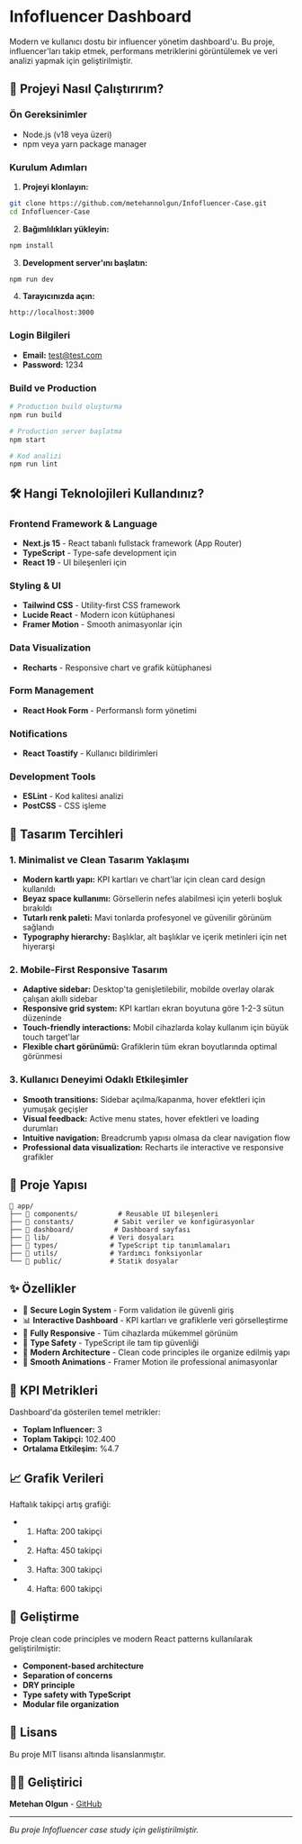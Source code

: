 # Infofluencer Dashboard

Modern ve kullanıcı dostu bir influencer yönetim dashboard'u. Bu proje, influencer'ları takip etmek, performans metriklerini görüntülemek ve veri analizi yapmak için geliştirilmiştir.

## 🚀 Projeyi Nasıl Çalıştırırım?

### Ön Gereksinimler
- Node.js (v18 veya üzeri)
- npm veya yarn package manager

### Kurulum Adımları

1. **Projeyi klonlayın:**
```bash
git clone https://github.com/metehannolgun/Infofluencer-Case.git
cd Infofluencer-Case
```

2. **Bağımlılıkları yükleyin:**
```bash
npm install
```

3. **Development server'ını başlatın:**
```bash
npm run dev
```

4. **Tarayıcınızda açın:**
```
http://localhost:3000
```

### Login Bilgileri
- **Email:** test@test.com
- **Password:** 1234

### Build ve Production

```bash
# Production build oluşturma
npm run build

# Production server başlatma
npm start

# Kod analizi
npm run lint
```

## 🛠️ Hangi Teknolojileri Kullandınız?

### Frontend Framework & Language
- **Next.js 15** - React tabanlı fullstack framework (App Router)
- **TypeScript** - Type-safe development için
- **React 19** - UI bileşenleri için

### Styling & UI
- **Tailwind CSS** - Utility-first CSS framework
- **Lucide React** - Modern icon kütüphanesi
- **Framer Motion** - Smooth animasyonlar için

### Data Visualization
- **Recharts** - Responsive chart ve grafik kütüphanesi

### Form Management
- **React Hook Form** - Performanslı form yönetimi

### Notifications
- **React Toastify** - Kullanıcı bildirimleri

### Development Tools
- **ESLint** - Kod kalitesi analizi
- **PostCSS** - CSS işleme

## 🎨 Tasarım Tercihleri

### 1. **Minimalist ve Clean Tasarım Yaklaşımı**
- **Modern kartlı yapı:** KPI kartları ve chart'lar için clean card design kullanıldı
- **Beyaz space kullanımı:** Görsellerin nefes alabilmesi için yeterli boşluk bırakıldı
- **Tutarlı renk paleti:** Mavi tonlarda profesyonel ve güvenilir görünüm sağlandı
- **Typography hierarchy:** Başlıklar, alt başlıklar ve içerik metinleri için net hiyerarşi

### 2. **Mobile-First Responsive Tasarım**
- **Adaptive sidebar:** Desktop'ta genişletilebilir, mobilde overlay olarak çalışan akıllı sidebar
- **Responsive grid system:** KPI kartları ekran boyutuna göre 1-2-3 sütun düzeninde
- **Touch-friendly interactions:** Mobil cihazlarda kolay kullanım için büyük touch target'lar
- **Flexible chart görünümü:** Grafiklerin tüm ekran boyutlarında optimal görünmesi

### 3. **Kullanıcı Deneyimi Odaklı Etkileşimler**
- **Smooth transitions:** Sidebar açılma/kapanma, hover efektleri için yumuşak geçişler
- **Visual feedback:** Active menu states, hover efektleri ve loading durumları
- **Intuitive navigation:** Breadcrumb yapısı olmasa da clear navigation flow
- **Professional data visualization:** Recharts ile interactive ve responsive grafikler

## 📁 Proje Yapısı

```
📁 app/
├── 📁 components/          # Reusable UI bileşenleri
├── 📁 constants/          # Sabit veriler ve konfigürasyonlar
├── 📁 dashboard/          # Dashboard sayfası
├── 📁 lib/               # Veri dosyaları
├── 📁 types/             # TypeScript tip tanımlamaları
├── 📁 utils/             # Yardımcı fonksiyonlar
└── 📁 public/            # Statik dosyalar
```

## ✨ Özellikler

- 🔐 **Secure Login System** - Form validation ile güvenli giriş
- 📊 **Interactive Dashboard** - KPI kartları ve grafiklerle veri görselleştirme
- 📱 **Fully Responsive** - Tüm cihazlarda mükemmel görünüm
- 🎯 **Type Safety** - TypeScript ile tam tip güvenliği
- 🚀 **Modern Architecture** - Clean code principles ile organize edilmiş yapı
- 💫 **Smooth Animations** - Framer Motion ile professional animasyonlar

## 🎯 KPI Metrikleri

Dashboard'da gösterilen temel metrikler:
- **Toplam Influencer:** 3
- **Toplam Takipçi:** 102.400
- **Ortalama Etkileşim:** %4.7

## 📈 Grafik Verileri

Haftalık takipçi artış grafiği:
- 1. Hafta: 200 takipçi
- 2. Hafta: 450 takipçi  
- 3. Hafta: 300 takipçi
- 4. Hafta: 600 takipçi

## 🔧 Geliştirme

Proje clean code principles ve modern React patterns kullanılarak geliştirilmiştir:

- **Component-based architecture**
- **Separation of concerns**
- **DRY principle**
- **Type safety with TypeScript**
- **Modular file organization**

## 📄 Lisans

Bu proje MIT lisansı altında lisanslanmıştır.

## 👨‍💻 Geliştirici

**Metehan Olgun** - [GitHub](https://github.com/metehannolgun)

---

*Bu proje Infofluencer case study için geliştirilmiştir.*
